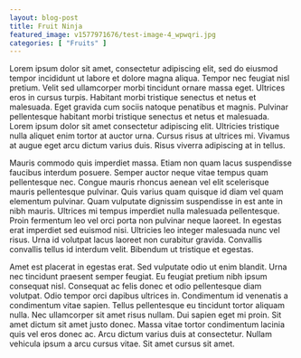 ```yaml
---
layout: blog-post
title: Fruit Ninja
featured_image: v1577971676/test-image-4_wpwqri.jpg
categories: [ "Fruits" ]
---
```


Lorem ipsum dolor sit amet, consectetur adipiscing elit, sed do eiusmod tempor incididunt ut labore et dolore magna aliqua. Tempor nec feugiat nisl pretium. Velit sed ullamcorper morbi tincidunt ornare massa eget. Ultrices eros in cursus turpis. Habitant morbi tristique senectus et netus et malesuada. Eget gravida cum sociis natoque penatibus et magnis. Pulvinar pellentesque habitant morbi tristique senectus et netus et malesuada. Lorem ipsum dolor sit amet consectetur adipiscing elit. Ultricies tristique nulla aliquet enim tortor at auctor urna. Cursus risus at ultrices mi. Vivamus at augue eget arcu dictum varius duis. Risus viverra adipiscing at in tellus.

Mauris commodo quis imperdiet massa. Etiam non quam lacus suspendisse faucibus interdum posuere. Semper auctor neque vitae tempus quam pellentesque nec. Congue mauris rhoncus aenean vel elit scelerisque mauris pellentesque pulvinar. Quis varius quam quisque id diam vel quam elementum pulvinar. Quam vulputate dignissim suspendisse in est ante in nibh mauris. Ultrices mi tempus imperdiet nulla malesuada pellentesque. Proin fermentum leo vel orci porta non pulvinar neque laoreet. In egestas erat imperdiet sed euismod nisi. Ultricies leo integer malesuada nunc vel risus. Urna id volutpat lacus laoreet non curabitur gravida. Convallis convallis tellus id interdum velit. Bibendum ut tristique et egestas.

Amet est placerat in egestas erat. Sed vulputate odio ut enim blandit. Urna nec tincidunt praesent semper feugiat. Eu feugiat pretium nibh ipsum consequat nisl. Consequat ac felis donec et odio pellentesque diam volutpat. Odio tempor orci dapibus ultrices in. Condimentum id venenatis a condimentum vitae sapien. Tellus pellentesque eu tincidunt tortor aliquam nulla. Nec ullamcorper sit amet risus nullam. Dui sapien eget mi proin. Sit amet dictum sit amet justo donec. Massa vitae tortor condimentum lacinia quis vel eros donec ac. Arcu dictum varius duis at consectetur. Nullam vehicula ipsum a arcu cursus vitae. Sit amet cursus sit amet.